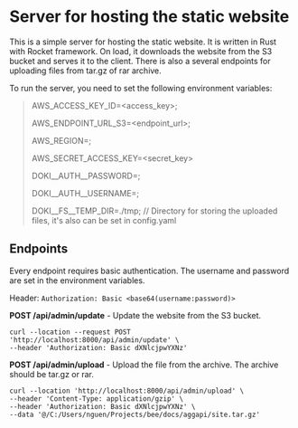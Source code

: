 # Server for hosting the static website

This is a simple server for hosting the static website. It is written in Rust with Rocket framework.
On load, it downloads the website from the S3 bucket and serves it to the client.
There is also a several endpoints for uploading files from tar.gz of rar archive.

To run the server, you need to set the following environment variables:
> AWS_ACCESS_KEY_ID=<access_key>;
>
> AWS_ENDPOINT_URL_S3=<endpoint_url>;
>
> AWS_REGION=<region>;
>
> AWS_SECRET_ACCESS_KEY=<secret_key>
>
> DOKI__AUTH__PASSWORD=<password>;
>
> DOKI__AUTH__USERNAME=<username>;
>
> DOKI__FS__TEMP_DIR=./tmp; // Directory for storing the uploaded files, it's also can be set in config.yaml

## Endpoints

Every endpoint requires basic authentication. The username and password are set in the environment variables.

Header: `Authorization: Basic <base64(username:password)>`

**POST /api/admin/update** - Update the website from the S3 bucket.

```shell
curl --location --request POST 'http://localhost:8000/api/admin/update' \
--header 'Authorization: Basic dXNlcjpwYXNz'
```

**POST /api/admin/upload** - Upload the file from the archive. The archive should be tar.gz or rar.

```shell
curl --location 'http://localhost:8000/api/admin/upload' \
--header 'Content-Type: application/gzip' \
--header 'Authorization: Basic dXNlcjpwYXNz' \
--data '@/C:/Users/nguen/Projects/bee/docs/aggapi/site.tar.gz'
```
